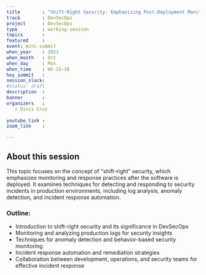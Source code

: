 ```yaml
---
title        : "Shift-Right Security: Emphasizing Post-Deployment Monitoring and Response"
track        : DevSecOps
project      : DevSecOps
type         : working-session
topics       :
featured     :
event: mini-summit
when_year    : 2023
when_month   : Oct
when_day     : Mon
when_time    : WS-15-16
hey_summit   : 
session_slack:
#status: draft
description  :
banner       : 
organizers   :
   - Dinis Cruz
  
youtube_link : 
zoom_link    : 

---
```



## About this session
This topic focuses on the concept of "shift-right" security, which emphasizes monitoring and response practices after the software is deployed. It examines techniques for detecting and responding to security incidents in production environments, including log analysis, anomaly detection, and incident response automation.
### Outline:
- Introduction to shift-right security and its significance in DevSecOps
- Monitoring and analyzing production logs for security insights
- Techniques for anomaly detection and behavior-based security monitoring
- Incident response automation and remediation strategies
- Collaboration between development, operations, and security teams for effective incident response

